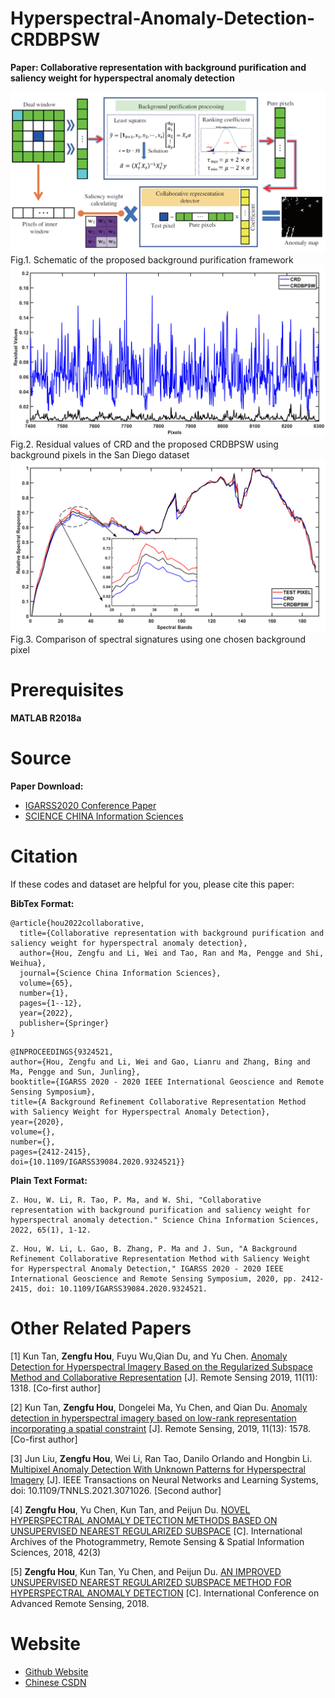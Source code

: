 # Hyperspectral-Anomaly-Detection-CRDBPSW

**Paper: Collaborative representation with background purification and saliency weight for hyperspectral anomaly detection**

<img src="workflow.png" alt="workflow">
Fig.1. Schematic of the proposed background purification framework


<img src="ParaAnalysis_Residual_Sandiego.jpg" alt="workflow">
Fig.2. Residual values of CRD and the proposed CRDBPSW using background pixels in the San Diego dataset

<img src="ParaAnalysis_Spectrum_Sandiego.jpg" alt="workflow">
Fig.3. Comparison of spectral signatures using one chosen background pixel

# Prerequisites
**MATLAB R2018a**


# Source
**Paper Download:**<br />
- [IGARSS2020 Conference Paper](https://ieeexplore.ieee.org/document/9451632)
- [SCIENCE CHINA Information Sciences](https://www.sciengine.com/publisher/scp/journal/SCIS/doi/10.1007/s11432-020-2915-2?slug=abstract)


# Citation
If these codes and dataset are helpful for you, please cite this paper:

**BibTex Format:**<br />

```
@article{hou2022collaborative,
  title={Collaborative representation with background purification and saliency weight for hyperspectral anomaly detection},
  author={Hou, Zengfu and Li, Wei and Tao, Ran and Ma, Pengge and Shi, Weihua},
  journal={Science China Information Sciences},
  volume={65},
  number={1},
  pages={1--12},
  year={2022},
  publisher={Springer}
}

```

```
@INPROCEEDINGS{9324521,
author={Hou, Zengfu and Li, Wei and Gao, Lianru and Zhang, Bing and Ma, Pengge and Sun, Junling},
booktitle={IGARSS 2020 - 2020 IEEE International Geoscience and Remote Sensing Symposium},
title={A Background Refinement Collaborative Representation Method with Saliency Weight for Hyperspectral Anomaly Detection},
year={2020},
volume={},
number={},
pages={2412-2415},
doi={10.1109/IGARSS39084.2020.9324521}}
```

**Plain Text Format:**<br />


```
Z. Hou, W. Li, R. Tao, P. Ma, and W. Shi, "Collaborative representation with background purification and saliency weight for hyperspectral anomaly detection." Science China Information Sciences, 2022, 65(1), 1-12.
```


```
Z. Hou, W. Li, L. Gao, B. Zhang, P. Ma and J. Sun, "A Background Refinement Collaborative Representation Method with Saliency Weight for Hyperspectral Anomaly Detection," IGARSS 2020 - 2020 IEEE International Geoscience and Remote Sensing Symposium, 2020, pp. 2412-2415, doi: 10.1109/IGARSS39084.2020.9324521.
```


# Other Related Papers
[1] Kun Tan, **Zengfu Hou**, Fuyu Wu,Qian Du, and Yu Chen. [Anomaly Detection for Hyperspectral Imagery Based on the Regularized Subspace Method and Collaborative Representation](https://www.mdpi.com/2072-4292/11/11/1318) [J]. Remote Sensing 2019, 11(11): 1318. [Co-first author]

[2] Kun Tan, **Zengfu Hou**, Dongelei Ma, Yu Chen, and Qian Du. [Anomaly detection in hyperspectral imagery based on low-rank representation incorporating a spatial constraint](https://www.mdpi.com/2072-4292/11/13/1578) [J]. Remote Sensing, 2019, 11(13): 1578. [Co-first author]

[3] Jun Liu, **Zengfu Hou**, Wei Li, Ran Tao, Danilo Orlando and Hongbin Li. [Multipixel Anomaly Detection With Unknown Patterns for Hyperspectral Imagery](https://ieeexplore.ieee.org/abstract/document/9404853) [J]. IEEE Transactions on Neural Networks and Learning Systems, doi: 10.1109/TNNLS.2021.3071026. [Second author]

[4] **Zengfu Hou**, Yu Chen, Kun Tan, and Peijun Du. [NOVEL HYPERSPECTRAL ANOMALY DETECTION METHODS BASED ON UNSUPERVISED NEAREST REGULARIZED SUBSPACE](https://pdfs.semanticscholar.org/43ba/4ca04679165d72e9f3fd3a9b1346437b81f9.pdf) [C]. International Archives of the Photogrammetry, Remote Sensing & Spatial Information Sciences, 2018, 42(3)

[5] **Zengfu Hou**, Kun Tan, Yu Chen, and Peijun Du. [AN IMPROVED UNSUPERVISED NEAREST REGULARIZED SUBSPACE METHOD FOR HYPERSPECTRAL ANOMALY DETECTION](https://drive.google.com/file/d/1g3KkwsN2Q8pk7aMZEKGRdfoGEEcOTTRp/view) [C]. International Conference on Advanced Remote Sensing, 2018.


# Website
- [Github Website](https://zephyrhours.github.io/)
- [Chinese CSDN](https://blog.csdn.net/NBDwo)

